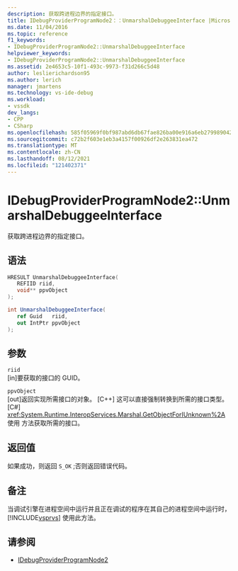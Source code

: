 ```yaml
---
description: 获取跨进程边界的指定接口。
title: IDebugProviderProgramNode2：：UnmarshalDebuggeeInterface |Microsoft Docs
ms.date: 11/04/2016
ms.topic: reference
f1_keywords:
- IDebugProviderProgramNode2::UnmarshalDebuggeeInterface
helpviewer_keywords:
- IDebugProviderProgramNode2::UnmarshalDebuggeeInterface
ms.assetid: 2e4653c5-10f1-493c-9973-f31d266c5d48
author: leslierichardson95
ms.author: lerich
manager: jmartens
ms.technology: vs-ide-debug
ms.workload:
- vssdk
dev_langs:
- CPP
- CSharp
ms.openlocfilehash: 585f05969f0bf987abd6db67fae826ba00e916a6eb279989042087a499b757b5
ms.sourcegitcommit: c72b2f603e1eb3a4157f00926df2e263831ea472
ms.translationtype: MT
ms.contentlocale: zh-CN
ms.lasthandoff: 08/12/2021
ms.locfileid: "121402371"
---
```

# <a name="idebugproviderprogramnode2unmarshaldebuggeeinterface"></a>IDebugProviderProgramNode2::UnmarshalDebuggeeInterface
获取跨进程边界的指定接口。

## <a name="syntax"></a>语法

```cpp
HRESULT UnmarshalDebuggeeInterface(
   REFIID riid,
   void** ppvObject
);
```

```csharp
int UnmarshalDebuggeeInterface(
   ref Guid   riid,
   out IntPtr ppvObject
);
```

## <a name="parameters"></a>参数
`riid`\
[in]要获取的接口的 GUID。

`ppvObject`\
[out]返回实现所需接口的对象。 [C++] 这可以直接强制转换到所需的接口类型。 [C#] <xref:System.Runtime.InteropServices.Marshal.GetObjectForIUnknown%2A> 使用 方法获取所需的接口。

## <a name="return-value"></a>返回值
 如果成功，则返回 `S_OK` ;否则返回错误代码。

## <a name="remarks"></a>备注
 当调试引擎在进程空间中运行并且正在调试的程序在其自己的进程空间中运行时， [!INCLUDE[vsprvs](../../../code-quality/includes/vsprvs_md.md)] 使用此方法。

## <a name="see-also"></a>请参阅
- [IDebugProviderProgramNode2](../../../extensibility/debugger/reference/idebugproviderprogramnode2.md)
